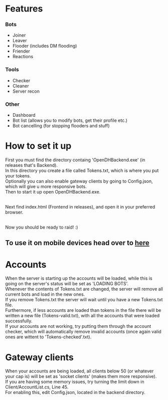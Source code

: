 # Features
### Bots
- Joiner
- Leaver
- Flooder (includes DM flooding)
- Friender
- Reactions

### Tools
- Checker
- Cleaner
- Server recon

### Other
- Dashboard
- Bot list (allows you to modify bots, get their profile etc.)
- Bot cancelling (for stopping flooders and stuff)

# How to set it up
First you must find the directory containg 'OpenDHBackend.exe' (in releases that's Backend).<br>
In this directory you create a file called Tokens.txt, which is where you put your tokens.<br>
Optionally you can also enable gateway clients by going to Config.json, which will give u more responsive bots.<br>
Then to start it up open OpenDHBackend.exe.<br><br>

Next find index.html (Frontend in releases), and open it in your preferred browser.<br><br>

Now you should be ready to raid! :)<br>

## To use it on mobile devices head over to [here](UsingODHOnOtherDevices.md)


# Accounts
When the server is starting up the accounts will be loaded, while this is going on the server's status will be set as 'LOADING BOTS'.<br>
Whenever the contents of Tokens.txt are changed, the server will remove all current bots and load in the new ones.<br>
If you remove Tokens.txt the server will wait until you have a new Tokens.txt file.<br>
Furthermore, if less accounts are loaded than tokens in the file there will be written a new file (Tokens-valid.txt), with all the accounts that were loaded successfully.<br>
If your accounts are not working, try putting them through the account checker, which will automatically remove invalid accounts (once again valid ones are wittent to 'Tokens-checked'.txt).<br>


# Gateway clients
When your accounts are being loaded, all clients below 50 (or whatever your cap is) will be set as 'socket clients' (makes them more responsive).<br>
If you are having some memory issues, try turning the limit down in Client/AccountList.cs, Line 45.<br>
For enabling this, edit Config.json, located in the backend directory.
